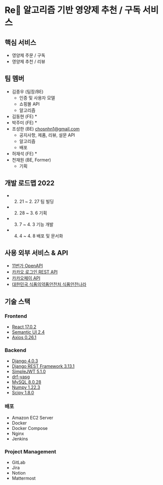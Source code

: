 # Re:pill: 알고리즘 기반 영양제 추천 / 구독 서비스

## 핵심 서비스
- 영양제 주문 / 구독
- 영양제 추천 / 리뷰

## 팀 멤버
* 김종우 (팀장/BE) 
  * 인증 및 사용자 모델
  * 쇼핑몰 API
  * 알고리즘
* 김동현 (FE)
  * 
* 박주미 (FE)
  * 
* 조성한 (BE) chosnhn1@gmail.com
  * 공지사항, 제품, 리뷰, 설문 API
  * 알고리즘
  * 배포
* 허재석 (FE)
  * 
* 천재원 (BE, Former)
  * 기획

## 개발 로드맵 2022
* 2. 21 ~ 2. 27 팀 빌딩
* 2. 28 ~ 3. 6 기획
* 3. 7 ~ 4. 3 기능 개발
* 4. 4 ~ 4. 8 배포 및 문서화

## 사용 외부 서비스 & API
- [11번가 OpenAPI](https://openapi.11st.co.kr)
- [카카오 로그인 REST API](https://developers.kakao.com/docs/latest/ko/kakaologin/rest-api)
- [카카오페이 API](https://developers.kakao.com/docs/latest/ko/kakaopay/common)
- [대한민국 식품의약품안전처 식품안전나라](https://www.foodsafetykorea.go.kr/)

## 기술 스택
### Frontend
- [React 17.0.2](https://reactjs.org/)
- [Semantic UI 2.4](https://semantic-ui.com/)
- [Axios 0.26.1](https://axios-http.com/)

### Backend
- [Django 4.0.3](https://docs.djangoproject.com/en/4.0/)
- [Django REST Framework 3.13.1](https://www.django-rest-framework.org/)
- [SimpleJWT 5.1.0](https://django-rest-framework-simplejwt.readthedocs.io/en/latest/)
- [drf-yasg](https://drf-yasg.readthedocs.io/en/stable/)
- [MySQL 8.0.28](https://dev.mysql.com/doc/)
- [Numpy 1.22.3](https://numpy.org/doc/stable/)
- [Scipy 1.8.0](https://docs.scipy.org/doc/scipy/reference/)

### 배포
- Amazon EC2 Server
- Docker
- Docker Compose
- Nginx
- Jenkins

### Project Management
- GitLab
- Jira
- Notion
- Mattermost
